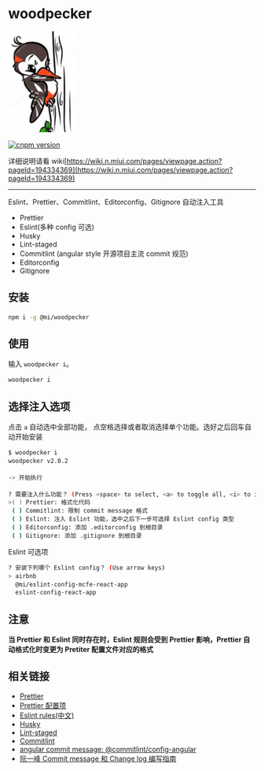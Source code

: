 # woodpecker

<p text-align=center><img src="./woodpecker.jpeg"></p>

[![cnpm version](http://npm.pt.mi.com/badge/v/@mi/woodpecker.svg?style=flat-square)](http://npm.pt.mi.com/package/@mi/woodpecker)

详细说明请看 wiki[https://wiki.n.miui.com/pages/viewpage.action?pageId=194334369](https://wiki.n.miui.com/pages/viewpage.action?pageId=194334369)

---

Eslint、Prettier、Commitlint、Editorconfig、Gitignore 自动注入工具

- Prettier
- Eslint(多种 config 可选)
- Husky
- Lint-staged
- Commitlint (angular style 开源项目主流 commit 规范)
- Editorconfig
- Gitignore

## 安装

```bash
npm i -g @mi/woodpecker
```

## 使用

输入 `woodpecker i`。

```bash
woodpecker i
```

## 选择注入选项

点击 `a` 自动选中全部功能， 点空格选择或者取消选择单个功能。选好之后回车自动开始安装

```bash
$ woodpecker i
woodpecker v2.0.2

-> 开始执行

? 需要注入什么功能？ (Press <space> to select, <a> to toggle all, <i> to invert selection)
>( ) Prettier: 格式化代码
 ( ) Commitlint: 限制 commit message 格式
 ( ) Eslint: 注入 Eslint 功能，选中之后下一步可选择 Eslint config 类型
 ( ) Editorconfig: 添加 .editorconfig 到根目录
 ( ) Gitignore: 添加 .gitignore 到根目录
```

Eslint 可选项

```bash
? 安装下列哪个 Eslint config？ (Use arrow keys)
> airbnb
  @mi/eslint-config-mcfe-react-app
  eslint-config-react-app
```

## 注意

**当 Prettier 和 Eslint 同时存在时，Eslint 规则会受到 Prettier 影响，Prettier 自动格式化时变更为 Pretiter 配置文件对应的格式**

## 相关链接

- [Prettier](https://prettier.io/)
- [Prettier 配置项](https://prettier.io/docs/en/options.html)
- [Eslint rules(中文)](https://cn.eslint.org/docs/rules/)
- [Husky](https://github.com/typicode/husky)
- [Lint-staged](https://github.com/okonet/lint-staged)
- [Commitlint](https://github.com/conventional-changelog/commitlint)
- [angular commit message: @commitlint/config-angular](https://www.npmjs.com/package/@commitlint/config-angular)
- [阮一峰 Commit message 和 Change log 编写指南](http://www.ruanyifeng.com/blog/2016/01/commit_message_change_log.html)
